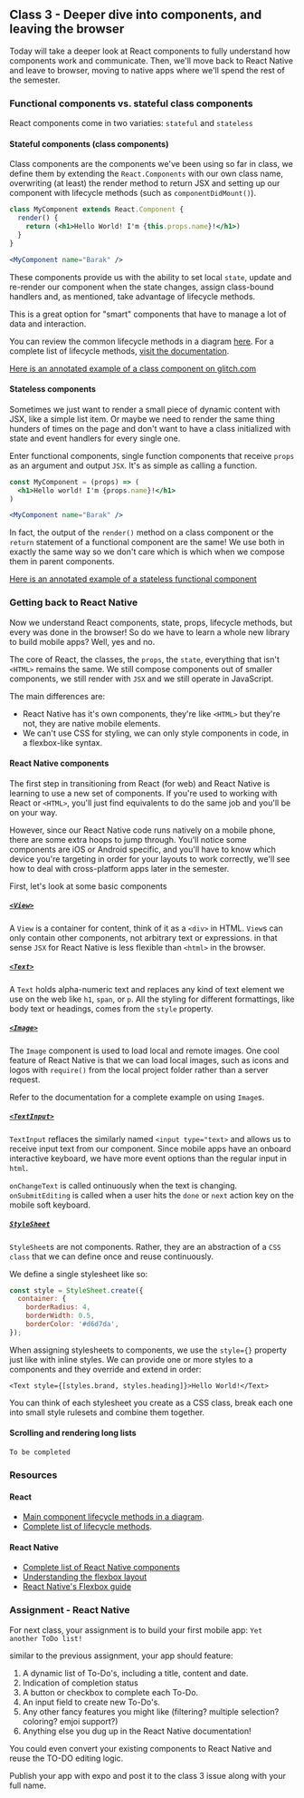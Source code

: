## Class 3 - Deeper dive into components, and leaving the browser

Today will take a deeper look at React components to fully understand how components work and communicate.
Then, we'll move back to React Native and leave to browser, moving to native apps where we'll spend the rest of the semester.

### Functional components vs. stateful class components
React components come in two variaties: `stateful` and `stateless`

#### Stateful components (class components)
Class components are the components we've been using so far in class, we define them
by extending the `React.Components` with our own class name, overwriting (at least) 
the render method to return JSX and setting up our component with lifecycle methods (such as `componentDidMount()`).

``` jsx
class MyComponent extends React.Component {
  render() {
    return (<h1>Hello World! I'm {this.props.name}!</h1>)
  }
}

<MyComponent name="Barak" />
```

These components provide us with the ability to set local `state`, update and re-render our component
when the state changes, assign class-bound handlers and, as mentioned, take advantage of lifecycle methods.

This is a great option for "smart" components that have to manage a lot of data and interaction.

You can review the common lifecycle methods in a diagram [here](http://projects.wojtekmaj.pl/react-lifecycle-methods-diagram/).
For a complete list of lifecycle methods, [visit the documentation](https://reactjs.org/docs/react-component.html#componentdidupdate).

[Here is an annotated example of a class component on glitch.com](https://glitch.com/edit/undefined?path=app/components/ComponentWithState.jsx:4:19)


#### Stateless components
Sometimes we just want to render a small piece of dynamic content with JSX, like a simple list item.
Or maybe we need to render the same thing hunders of times on the page and don't want to have a class
initialized with state and event handlers for every single one.

Enter functional components, single function components that receive `props` as an argument and output `JSX`.
It's as simple as calling a function.

``` jsx
const MyComponent = (props) => (
  <h1>Hello world! I'm {props.name}!</h1>
)

<MyComponent name="Barak" />
```

In fact, the output of the `render()` method on a class component or the `return` statement of a functional component are the same!
We use both in exactly the same way so we don't care which is which when we compose them in parent components.

[Here is an annotated example of a stateless functional component](https://glitch.com/edit/#!/react-basic?path=app/components/ComponentWithoutState.jsx
)


### Getting back to React Native

Now we understand React components, state, props, lifecycle methods, but every was done in the browser!
So do we have to learn a whole new library to build mobile apps? Well, yes and no.

The core of React, the classes, the `props`, the `state`, everything that isn't `<HTML>` remains the same.
We still compose components out of smaller components, we still render with `JSX` and we still operate in JavaScript.

The main differences are:
  - React Native has it's own components, they're like `<HTML>` but they're not, they are native mobile elements.
  - We can't use CSS for styling, we can only style components in code, in a flexbox-like syntax.


#### React Native components

The first step in transitioning from React (for web) and React Native is learning to use a new set of components.
If you're used to working with React or `<HTML>`, you'll just find equivalents to do the same job and you'll be on your way.

However, since our React Native code runs natively on a mobile phone, there are some extra hoops to jump through.
You'll notice some components are iOS or Android specific, and you'll have to know which device you're targeting 
in order for your layouts to work correctly, we'll see how to deal with cross-platform apps later in the semester.

First, let's look at some basic components

##### [`<View>`](https://facebook.github.io/react-native/docs/view)
A `View` is a container for content, think of it as a `<div>` in HTML.
`View`s can only contain other components, not arbitrary text or expressions.
in that sense `JSX` for React Native is less flexible than `<html>` in the browser.

##### [`<Text>`](https://facebook.github.io/react-native/docs/text)
A `Text` holds alpha-numeric text and replaces any kind of text element we use on the web like `h1`, `span`, or `p`.
All the styling for different formattings, like body text or headings, comes from the `style` property.

##### [`<Image>`](https://facebook.github.io/react-native/docs/image)
The `Image` component is used to load local and remote images.
One cool feature of React Native is that we can load local images, such as icons and logos
with `require()` from the local project folder rather than a server request.

Refer to the documentation for a complete example on using `Image`s.

##### [`<TextInput>`](https://facebook.github.io/react-native/docs/textinput)
`TextInput` reflaces the similarly named `<input type="text>` and allows us to receive input
text from our component. Since mobile apps have an onboard interactive keyboard, we have more
event options than the regular input in `html`.

`onChangeText` is called ontinuously when the text is changing.
`onSubmitEditing` is called when a user hits the `done` or `next` action key on the mobile soft keyboard.

##### [`StyleSheet`](https://facebook.github.io/react-native/docs/stylesheet)
`StyleSheet`s are not components. Rather, they are an abstraction of a `CSS class` that we can define
once and reuse continuously.

We define a single stylesheet like so:
```javascript
const style = StyleSheet.create({
  container: {
    borderRadius: 4,
    borderWidth: 0.5,
    borderColor: '#d6d7da',
});
```

When assigning stylesheets to components, we use the `style={}` property just like with inline styles.
We can provide one or more styles to a components and they override and extend in order:

`<Text style={[styles.brand, styles.heading]}>Hello World!</Text>`

You can think of each stylesheet you create as a CSS class, break each one into small style rulesets
and combine them together.

#### Scrolling and rendering long lists
`To be completed`

### Resources

#### React
- [Main component lifecycle methods in a diagram](http://projects.wojtekmaj.pl/react-lifecycle-methods-diagram/).
- [Complete list of lifecycle methods](https://reactjs.org/docs/react-component.html#componentdidupdate).


#### React Native
- [Complete list of React Native components](https://facebook.github.io/react-native/docs/components-and-apis)
- [Understanding the flexbox layout](https://css-tricks.com/snippets/css/a-guide-to-flexbox/)
- [React Native's Flexbox guide](https://facebook.github.io/react-native/docs/flexbox)

### Assignment - React Native
For next class, your assignment is to build your first mobile app:
`Yet another ToDo list!`

similar to the previous assignment, your app should feature:

1. A dynamic list of To-Do's, including a title, content and date.
2. Indication of completion status
3. A button or checkbox to complete each To-Do.
4. An input field to create new To-Do's.
5. Any other fancy features you might like (filtering? multiple selection? coloring? emjoi support?)
6. Anything else you dug up in the React Native documentation!

You could even convert your existing components to React Native and reuse the TO-DO editing logic.

Publish your app with expo and post it to the class 3 issue along with your full name.
